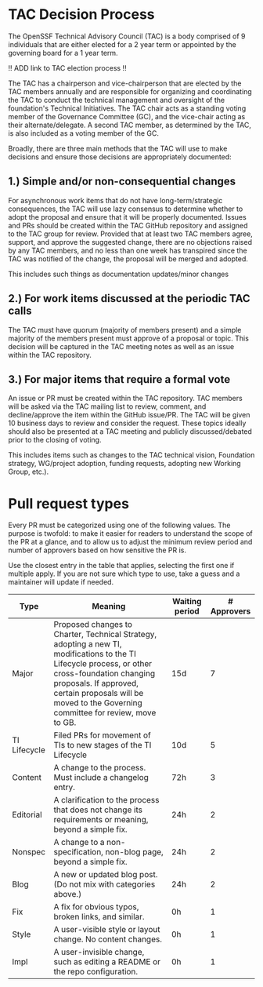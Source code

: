 # TAC Decision Process #

The OpenSSF Technical Advisory Council (TAC) is a body comprised of 9 individuals that are either elected for a 2 year term or appointed by the governing board for a 1 year term.  

 !! ADD link to TAC election process !!

The TAC has a chairperson and vice-chairperson that are elected by the TAC members annually and are responsible for organizing and coordinating the TAC to conduct the technical management and oversight of the foundation's Technical Initiatives.  The TAC chair acts as a standing voting member of the Governance Committee (GC), and the vice-chair acting as their alternate/delegate.  A second TAC member, as determined by the TAC, is also included as a voting member of the GC. 

Broadly, there are three main methods that the TAC will use to make decisions and ensure those decisions are appropriately documented:

## 1.) Simple and/or non-consequential changes ##
For asynchronous work items that do not have long-term/strategic consequences, the TAC will use lazy consensus to determine whether to adopt the proposal and ensure that it will be properly documented.  Issues and PRs should be created within the TAC GitHub repository and assigned to the TAC group for review.  Provided that at least two TAC members agree, support, and approve the suggested change, there are no objections raised by any TAC members, and no less than one week has transpired since the TAC was notified of the change, the proposal will be merged and adopted.

This includes such things as documentation updates/minor changes


## 2.) For work items discussed at the periodic TAC calls ##
The TAC must have quorum (majority of members present) and a simple majority of the members present must approve of a proposal or topic.  This decision will be captured in the TAC meeting notes as well as an issue within the TAC repository. 



## 3.) For  major items that require a formal vote ##
An issue or PR must be created within the TAC repository.  TAC members will be asked via the TAC mailing list to review, comment, and decline/approve the item within the GitHub issue/PR.  The TAC will be given 10 business days to review and consider the request.  These topics ideally should also be presented at a TAC meeting and publicly discussed/debated prior to the closing of voting.  

This includes items such as changes to the TAC technical vision, Foundation strategy, WG/project adoption, funding requests, adopting new Working Group, etc.).

# Pull request types #

Every PR must be categorized using one of the following <type> values. The purpose is twofold: to make it easier for readers to understand the scope of the PR at a glance, and to allow us to adjust the minimum review period and number of approvers based on how sensitive the PR is.

Use the closest entry in the table that applies, selecting the first one if multiple apply. If you are not sure which type to use, take a guess and a maintainer will update if needed.

|  Type  | Meaning | Waiting period |	# Approvers |
| ------ | ------- | -------------- | ----------- |
| Major  | Proposed changes to Charter, Technical Strategy, adopting a new TI, modifications to the TI Lifecycle process, or other cross-foundation changing proposals.  If approved, certain proposals will be moved to the Governing committee for review, move to GB. | 15d | 7 |
| TI Lifecycle | Filed PRs for movement of TIs to new stages of the TI Lifecycle | 10d | 5 |
| Content |	A change to the process. Must include a changelog entry. |	72h |	3 |
| Editorial |	A clarification to the process that does not change its requirements or meaning, beyond a simple fix. |	24h |	2 |
| Nonspec | 	A change to a non-specification, non-blog page, beyond a simple fix. |	24h |	2 |
| Blog | 	A new or updated blog post. (Do not mix with categories above.) | 	24h |	2 |
| Fix |	A fix for obvious typos, broken links, and similar. |	0h |	1 |
| Style |	A user-visible style or layout change. No content changes. |	0h |	1 |
| Impl | 	A user-invisible change, such as editing a README or the repo configuration. |	0h | 	1 |
